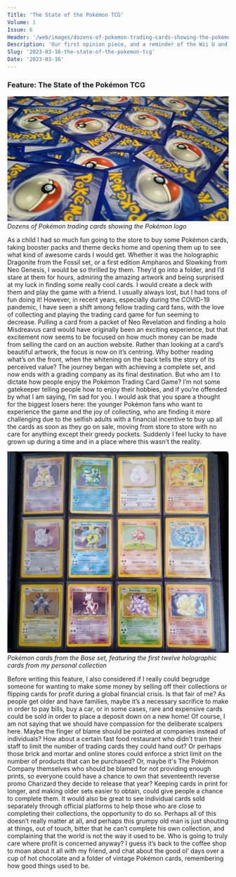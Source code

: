 ```yaml
---
Title: 'The State of the Pokémon TCG'
Volume: 1
Issue: 6
Header: '/web/images/dozens-of-pokemon-trading-cards-showing-the-pokemon-logo.jpeg'
Description: 'Our first opinion piece, and a reminder of the Wii U and 3DS eShop store closures'
Slug: '2023-03-16-the-state-of-the-pokemon-tcg'
Date: '2023-03-16'
---
```

### Feature: The State of the Pokémon TCG

[![Dozens of Pokémon trading cards showing the Pokémon logo](/web/images/dozens-of-pokemon-trading-cards-showing-the-pokemon-logo.jpeg)](/web/images/dozens-of-pokemon-trading-cards-showing-the-pokemon-logo.jpeg)*Dozens of Pokémon trading cards showing the Pokémon logo*

As a child I had so much fun going to the store to buy some Pokémon cards, taking booster packs and theme decks home and opening them up to see what kind of awesome cards I would get. Whether it was the holographic Dragonite from the Fossil set, or a first edition Ampharos and Slowking from Neo Genesis, I would be so thrilled by them. They’d go into a folder, and I’d stare at them for hours, admiring the amazing artwork and being surprised at my luck in finding some really cool cards. I would create a deck with them and play the game with a friend. I usually always lost, but I had tons of fun doing it! However, in recent years, especially during the COVID-19 pandemic, I have seen a shift among fellow trading card fans, with the love of collecting and playing the trading card game for fun seeming to decrease.
Pulling a card from a packet of Neo Revelation and finding a holo Misdreavus card would have originally been an exciting experience, but that excitement now seems to be focused on how much money can be made from selling the card on an auction website. Rather than looking at a card’s beautiful artwork, the focus is now on it’s centring. Why bother reading what’s on the front, when the whitening on the back tells the story of its perceived value? The journey began with achieving a complete set, and now ends with a grading company as its final destination.
But who am I to dictate how people enjoy the Pokémon Trading Card Game? I’m not some gatekeeper telling people how to enjoy their hobbies, and if you’re offended by what I am saying, I’m sad for you. I would ask that you spare a thought for the biggest losers here: the younger Pokémon fans who want to experience the game and the joy of collecting, who are finding it more challenging due to the selfish adults with a financial incentive to buy up all the cards as soon as they go on sale, moving from store to store with no care for anything except their greedy pockets. Suddenly I feel lucky to have grown up during a time and in a place where this wasn’t the reality.

[![Pokémon cards from the Base set, featuring the first twelve holographic cards from my personal collection](/web/images/pokemon-cards-from-the-base-set-featuring-the-first-twelve-holographic-cards-from-my-personal-collec.jpeg)](/web/images/pokemon-cards-from-the-base-set-featuring-the-first-twelve-holographic-cards-from-my-personal-collec.jpeg)*Pokémon cards from the Base set, featuring the first twelve holographic cards from my personal collection*

Before writing this feature, I also considered if I really could begrudge someone for wanting to make some money by selling off their collections or flipping cards for profit during a global financial crisis. Is that fair of me? As people get older and have families, maybe it’s a necessary sacrifice to make in order to pay bills, buy a car, or in some cases, rare and expensive cards could be sold in order to place a deposit down on a new home! Of course, I am not saying that we should have compassion for the deliberate scalpers here. Maybe the finger of blame should be pointed at companies instead of individuals? How about a certain fast food restaurant who didn’t train their staff to limit the number of trading cards they could hand out? Or perhaps those brick and mortar and online stores could enforce a strict limit on the number of products that can be purchased?
Or, maybe it's The Pokémon Company themselves who should be blamed for not providing enough prints, so everyone could have a chance to own that seventeenth reverse promo Charizard they decide to release that year? Keeping cards in print for longer, and making older sets easier to obtain, could give people a chance to complete them. It would also be great to see individual cards sold separately through official platforms to help those who are close to completing their collections, the opportunity to do so.
Perhaps all of this doesn’t really matter at all, and perhaps this grumpy old man is just shouting at things, out of touch, bitter that he can’t complete his own collection, and complaining that the world is not the way it used to be. Who is going to truly care where profit is concerned anyway? I guess it’s back to the coffee shop to moan about it all with my friend, and chat about the good ol’ days over a cup of hot chocolate and a folder of vintage Pokémon cards, remembering how good things used to be.